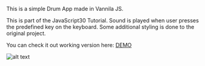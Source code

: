 This is a simple Drum App made in Vannila JS. 

This is part of the JavaScript30 Tutorial. Sound is played when user presses the predefined key on the keyboard. Some additional styling is done to the original project. 

You can check it out working version here: [DEMO](https://antoniomtk.github.io/drumm-app/)

![alt text](https://github.com/antoniomtk/drumm-app/blob/master/img/screenshot.jpg "Drum App")
